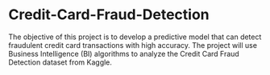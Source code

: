 # Credit-Card-Fraud-Detection
The objective of this project is to develop a predictive model that can detect fraudulent credit card transactions with high accuracy. The project will use Business Intelligence (BI) algorithms to analyze the Credit Card Fraud Detection dataset from Kaggle. 
